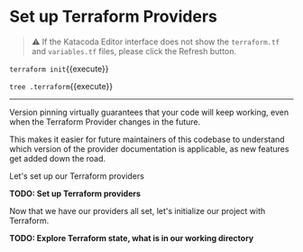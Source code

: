 # Set up Terraform Providers

> ⚠️ If the Katacoda Editor interface does not show the `terraform.tf` and `variables.tf` files, please click the <i class="fa fa-sync"></i> Refresh button.

`terraform init`{{execute}}

`tree .terraform`{{execute}}

---

Version pinning virtually guarantees that your code will keep working, even when the Terraform Provider changes in the future.

This makes it easier for future maintainers of this codebase to understand which version of the provider documentation is applicable, as new features get added down the road.

Let's set up our Terraform providers

**TODO: Set up Terraform providers**

Now that we have our providers all set, let's initialize our project with Terraform.

**TODO: Explore Terraform state, what is in our working directory**


